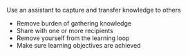 Use an assistant to capture and transfer knowledge to others

- Remove burden of gathering knowledge
- Share with one or more recipients
- Remove yourself from the learning loop
- Make sure learning objectives are achieved
